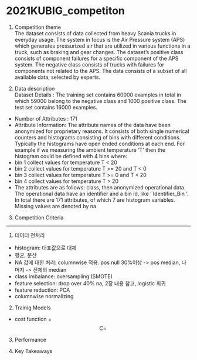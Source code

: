 # 2021KUBIG_competiton
1. Competition theme  
The dataset consists of data collected from heavy Scania trucks in everyday usage. The system in focus is the Air Pressure system (APS) which generates pressurized air that are utilized in various functions in a truck, such as braking and gear changes. The dataset’s positive class consists of component failures for a specific component of the APS system. The negative class consists of trucks with failures for components not related to the APS. The data consists of a subset of all available data, selected by experts.

2. Data description  
Dataset Details : The training set contains 60000 examples in total in which 59000 belong to the negative class and 1000 positive class. The test set contains 16000 examples.  
- Number of Attributes : 171  
- Attribute Information: The attribute names of the data have been anonymized for proprietary reasons. It consists of both single numerical counters and histograms consisting of bins with different conditions. Typically the histograms have open ended conditions at each end.
For example if we measuring the ambient temperature ‘T’ then the histogram could be defined with 4 bins where:
- bin 1 collect values for temperature T < 20
- bin 2 collect values for temperature T >= 20 and T < 0
- bin 3 collect values for temperature T >= 0 and T < 20
- bin 4 collect values for temperature T > 20
- The attributes are as follows: class, then anonymized operational data. The operational data have an identifier and a bin id, like ‘ Identifier_Bin ’. In total there are 171 attributes, of which 7 are histogram variables. Missing values are denoted by na

3. Competition Criteria

---


1. 데이터 전처리
- histogram: 대표값으로 대체
- 평균, 분산
- NA 값에 대한 처리: columnwise 적용. pos null 30%이상 -> pos median, 나머지 -> 전체의 median
- class imbalance: oversampling (SMOTE)
- feature selection: drop over 40% na, 2장 내용 참고, logistic 회귀
- feature reduction: PCA
- columnwise normalizing


2. Trainig Models
- cost function = $$C = $$

3. Performance

4. Key Takeaways
